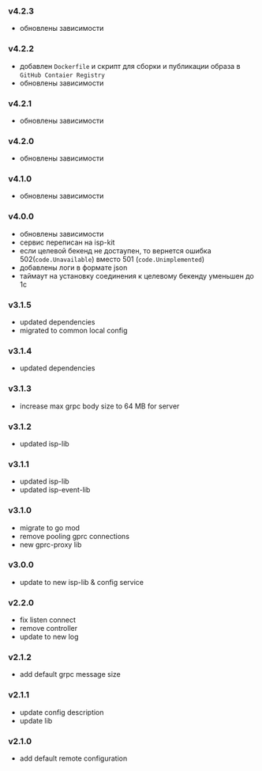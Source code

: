 ### v4.2.3
* обновлены зависимости
### v4.2.2
* добавлен `Dockerfile` и скрипт для сборки и публикации образа в `GitHub Contaier Registry`
* обновлены зависимости
### v4.2.1
* обновлены зависимости
### v4.2.0
* обновлены зависимости
### v4.1.0
* обновлены зависимости
### v4.0.0
* обновлены зависимости
* сервис переписан на isp-kit
* если целевой бекенд не достаупен, то вернется ошибка 502(`code.Unavailable`) вместо 501 (`code.Unimplemented`)
* добавлены логи в формате json
* таймаут на установку соединения к целевому бекенду уменьшен до 1с
### v3.1.5
* updated dependencies
* migrated to common local config
### v3.1.4
* updated dependencies
### v3.1.3
* increase max grpc body size to 64 MB for server
### v3.1.2
* updated isp-lib
### v3.1.1
* updated isp-lib
* updated isp-event-lib
### v3.1.0
* migrate to go mod
* remove pooling gprc connections
* new gprc-proxy lib
### v3.0.0
* update to new isp-lib & config service
### v2.2.0
* fix listen connect
* remove controller 
* update to new log
### v2.1.2
* add default grpc message size
### v2.1.1
* update config description
* update lib
### v2.1.0
* add default remote configuration
